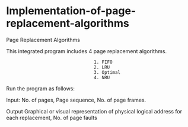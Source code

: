 # Implementation-of-page-replacement-algorithms
Page Replacement Algorithms

This integrated program includes 4 page replacement algorithms.

                                     1. FIFO
                                     2. LRU
                                     3. Optimal
                                     4. NRU
                                    
Run the program as follows:

Input:
No. of pages,
Page sequence,
No. of page frames.

Output
Graphical or visual representation of physical logical address for each replacement, 
No. of page faults
                                     
